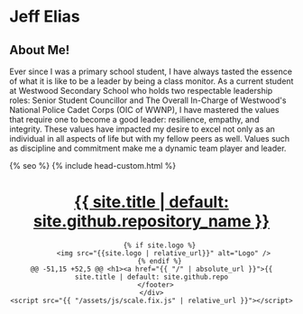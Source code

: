# Jeff Elias
## About Me!
Ever since I was a primary school student, I have always tasted the essence of what it is like to be a leader by being a class monitor. As a current student at Westwood Secondary School who holds two respectable leadership roles: Senior Student Councillor and The Overall In-Charge of Westwood's National Police Cadet Corps (OIC of WWNP), I have mastered the values that require one to become a good leader: resilience, empathy, and integrity. These values have impacted my desire to excel not only as an individual in all aspects of life but with my fellow peers as well. Values such as discipline and commitment make me a dynamic team player and leader.
<!DOCTYPE html>
<html lang="{{ site.lang | default: "en-US" }}">
  <head>
    <meta charset="UTF-8">
    <meta http-equiv="X-UA-Compatible" content="IE=edge">
    <meta name="viewport" content="width=device-width, initial-scale=1">
{% seo %}
    <link rel="stylesheet" href="{{ "/assets/css/style.css?v=" | append: site.github.build_revision | relative_url }}">
    <!--[if lt IE 9]>
    <script src="https://cdnjs.cloudflare.com/ajax/libs/html5shiv/3.7.3/html5shiv.min.js"></script>
    <![endif]-->
    {% include head-custom.html %}
  </head>
  <body>
    <div class="wrapper">
      <header>
        <h1><a href="{{ "/" | absolute_url }}">{{ site.title | default: site.github.repository_name }}</a></h1>

        {% if site.logo %}
          <img src="{{site.logo | relative_url}}" alt="Logo" />
        {% endif %}
	@@ -51,15 +52,5 @@ <h1><a href="{{ "/" | absolute_url }}">{{ site.title | default: site.github.repo
      </footer>
    </div>
    <script src="{{ "/assets/js/scale.fix.js" | relative_url }}"></script>
